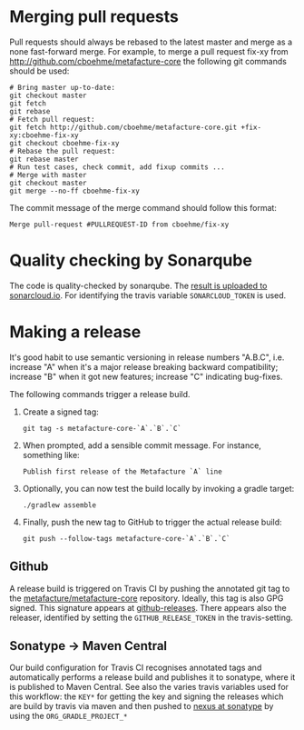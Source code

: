 # Merging pull requests

Pull requests should always be rebased to the latest master and merge as a none fast-forward merge.
For example, to merge a pull request fix-xy from http://github.com/cboehme/metafacture-core the following git commands should be used:
```
# Bring master up-to-date:
git checkout master
git fetch
git rebase
# Fetch pull request:
git fetch http://github.com/cboehme/metafacture-core.git +fix-xy:cboehme-fix-xy
git checkout cboehme-fix-xy
# Rebase the pull request:
git rebase master
# Run test cases, check commit, add fixup commits ...
# Merge with master
git checkout master
git merge --no-ff cboehme-fix-xy
```
The commit message of the merge command should follow this format:
```
Merge pull-request #PULLREQUEST-ID from cboehme/fix-xy
```
# Quality checking by Sonarqube

The code is quality-checked by sonarqube. The [result is uploaded to sonarcloud.io](https://sonarcloud.io/dashboard?id=org.metafacture%3Ametafacture-core). For identifying the travis variable `SONARCLOUD_TOKEN` is used.

# Making a release

It's good habit to use semantic versioning in release numbers "A.B.C", i.e. increase "A" when it's a major release breaking backward compatibility; increase "B" when it got new features; increase "C" indicating bug-fixes.

The following commands trigger a release build.

 1. Create a signed tag:
    ```
    git tag -s metafacture-core-`A`.`B`.`C`
    ```
 1. When prompted, add a sensible commit message. For instance, something like:
    ```
    Publish first release of the Metafacture `A` line
    ```
 1. Optionally, you can now test the build locally by invoking a gradle target:
    ```
    ./gradlew assemble
    ```
 1. Finally, push the new tag to GitHub to trigger the actual release build:
    ```
    git push --follow-tags metafacture-core-`A`.`B`.`C`
    ```
  
## Github
A release build is triggered on Travis CI by pushing the annotated git tag to the [metafacture/metafacture-core](https://github.com/metafacture/metafacture-core) repository. Ideally, this tag is also GPG signed. This signature appears at [github-releases](https://github.com/metafacture/metafacture-core/releases).
There appears also the releaser, identified by setting the `GITHUB_RELEASE_TOKEN` in the travis-setting.

## Sonatype -> Maven Central
Our build configuration for Travis CI recognises annotated tags and automatically performs a release build and publishes it to sonatype, where it is published to Maven Central. See also the varies travis variables used for this workflow: the `KEY*` for getting the key and signing the releases which are build by travis via maven and then pushed to [nexus at sonatype](https://oss.sonatype.org/) by using the `ORG_GRADLE_PROJECT_*` 





